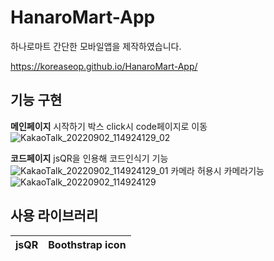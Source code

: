 # HanaroMart-App

하나로마트 간단한 모바일앱을 제작하였습니다.

https://koreaseop.github.io/HanaroMart-App/


## 기능 구현

**메인페이지**
 시작하기 박스 click시 code페이지로 이동
 ![KakaoTalk_20220902_114924129_02](https://user-images.githubusercontent.com/105402314/188050273-51318f15-2721-4b3f-b4fd-e1562ca902ad.jpg)

**코드페이지**
  jsQR을 인용해 코드인식기 기능
  ![KakaoTalk_20220902_114924129_01](https://user-images.githubusercontent.com/105402314/188050309-9ccc5c52-22fd-498e-9624-621513a36e4b.jpg)
  카메라 허용시 카메라기능
  ![KakaoTalk_20220902_114924129](https://user-images.githubusercontent.com/105402314/188050332-d46b013e-6eeb-48c2-8e18-a07d9aa72dee.jpg)


## 사용 라이브러리
|jsQR|Boothstrap icon|
|---|---|

